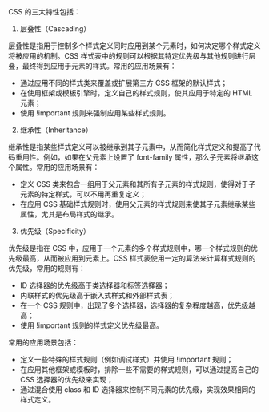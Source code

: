 CSS 的三大特性包括：

1.  层叠性（Cascading）

层叠性是指用于控制多个样式定义同时应用到某个元素时，如何决定哪个样式定义将被应用的机制。CSS 样式表中的规则可以根据其特定优先级与其他规则进行层叠，最终得到应用于元素的样式。常用的应用场景有：

-   通过应用不同的样式类来覆盖或扩展第三方 CSS 框架的默认样式；
-   在使用框架或模板引擎时，定义自己的样式规则，使其应用于特定的 HTML 元素；
-   使用 !important 规则来强制应用某些样式规则。

2.  继承性（Inheritance）

继承性是指某些样式定义可以被继承到其子元素中，从而简化样式定义和提高了代码重用性。例如，如果在父元素上设置了 font-family 属性，那么子元素将继承这个属性。常用的应用场景有：

-   定义 CSS 类来包含一组用于父元素和其所有子元素的样式规则，使得对于子元素的特定样式，可以不用再重复定义；
-   在应用 CSS 基础样式规则时，使用父元素的样式规则来使其子元素继承某些属性，尤其是布局样式的继承。

3.  优先级（Specificity）

优先级是指在 CSS 中，应用于一个元素的多个样式规则中，哪一个样式规则的优先级最高，从而被应用到元素上。CSS 样式表使用一定的算法来计算样式规则的优先级，常用的规则有：

-   ID 选择器的优先级高于类选择器和标签选择器；
-   内联样式的优先级高于嵌入式样式和外部样式表；
-   在一个 CSS 规则中，出现了多个选择器，选择器的复杂程度越高，优先级越高；
-   使用 !important 规则的样式定义优先级最高。

常用的应用场景包括：

-   定义一些特殊的样式规则（例如调试样式）并使用 !important 规则；
-   在应用其他框架或模板时，排除一些不需要的样式规则，可以通过提高自己的 CSS 选择器的优先级来实现；
-   通过混合使用 class 和 ID 选择器来控制不同元素的优先级，实现效果相同的样式定义。